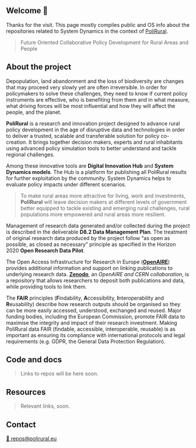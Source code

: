## Welcome 👋

Thanks for the visit. This page mostly compiles public and OS info about the repositories related to System Dynamics in the context of [PoliRural](https://polirural.eu/).

>Future Oriented Collaborative Policy Development for Rural Areas and People

## About the project

Depopulation, land abandonment and the loss of biodiversity are changes that may proceed very slowly yet are often irreversible. In order for policymakers to solve these challenges, they need to know if current policy instruments are effective, who is benefiting from them and in what measure, what driving forces will be most influential and how they will affect the people, and the planet.

**PoliRural** is a research and innovation project designed to advance rural policy development in the age of disruptive data and technologies in order to deliver a trusted, scalable and transferable solution for policy co-creation. It brings together decision makers, experts and rural inhabitants using advanced policy simulation tools to better understand and tackle regional challenges.

Among these innovative tools are **Digital Innovation Hub** and **System Dynamics models**. The Hub is a platform for publishing all PoliRural results for further exploitation by the community. System Dynamics helps to evaluate policy impacts under different scenarios.

>To make rural areas more attractive for living, work and investments, **PoliRural** will leave decision makers at different levels of government better equipped to tackle existing and emerging rural challenges, rural populations more empowered and rural areas more resilient.

Management of research data generated and/or collected during the project is described in the deliverable **D8.2 Data Management Plan**. The treatment of original research data produced by the project follow “as open as possible, as closed as necessary” principle as specified in the Horizon 2020 **Open Research Data Pilot**.

The Open Access Infrastructure for Research in Europe ([**OpenAIRE**](https://www.openaire.eu/)) provides additional information and support on linking publications to underlying research data. [**Zenodo**](https://zenodo.org/), an *OpenAIRE and CERN collaboration*, is a repository that allows researchers to deposit both publications and data, while providing tools to link them.

The **FAIR** principles (**F**indability, **A**ccessibility, **I**nteroperability and **R**eusability) describe how research outputs should be organised so they can be more easily accessed, understood, exchanged and reused. Major funding bodies, including the European Commission, promote FAIR data to maximise the integrity and impact of their research investment. Making PoliRural data FAIR (findable, accessible, interoperable, reusable) is as important as ensuring its compliance with international protocols and legal requirements (e.g. GDPR, the General Data Protection Regulation).

## Code and docs

> Links to repos will be here soon.
## Resources

> Relevant links, soon.

## Contact

[📧 repos@polirural.eu](mailto:repos@polirural.eu)
